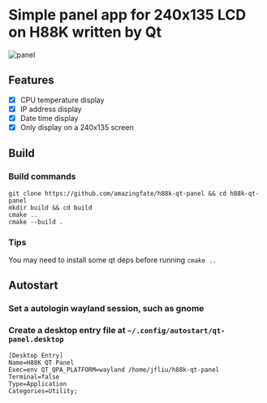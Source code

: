 # Simple panel app for 240x135 LCD on H88K written by Qt
![panel](https://github.com/user-attachments/assets/311d6544-761b-41ba-9f30-cc0d649a2e13)

## Features
- [x] CPU temperature display
- [x] IP address display
- [x] Date time display
- [x] Only display on a 240x135 screen

## Build
### Build commands
```
git clone https://github.com/amazingfate/h88k-qt-panel && cd h88k-qt-panel
mkdir build && cd build
cmake ..
cmake --build .
```
### Tips
You may need to install some qt deps before running `cmake ..`

## Autostart
### Set a autologin wayland session, such as gnome
### Create a desktop entry file at `~/.config/autostart/qt-panel.desktop`
```
[Desktop Entry]
Name=H88K QT Panel
Exec=env QT_QPA_PLATFORM=wayland /home/jfliu/h88k-qt-panel
Terminal=false
Type=Application
Categories=Utility;
```
